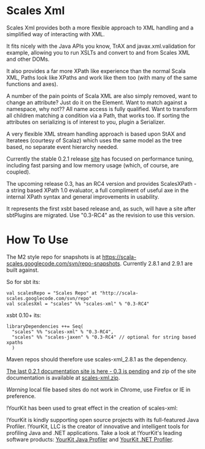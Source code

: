 # Scales Xml

Scales Xml provides both a more flexible approach to XML handling and a simplified way of interacting with XML.  

It fits nicely with the Java APIs you know, TrAX and javax.xml.validation for example, allowing you to run XSLTs and convert to and from Scales XML and other DOMs.

It also provides a far more XPath like experience than the normal Scala XML, Paths look like XPaths and work like them too (with many of the same functions and axes).

A number of the pain points of Scala XML are also simply removed, want to change an attribute?  Just do it on the Element.  Want to match against a namespace, why not?? All name access is fully qualified.  Want to transform all children matching a condition via a Path, that works too.  If sorting the attributes on serializing is of interest to you, plugin a Serializer.

A very flexible XML stream handling approach is based upon StAX and Iteratees (courtesy of Scalaz) which uses the same model as the tree based, no separate event hierarchy needed.

Currently the stable 0.2.1 release [site](http://scala-scales.googlecode.com/svn/sites/scales/scales-xml_2.9.1/0.2.1/index.html) has focused on performance tuning, including fast parsing and low memory usage (which, of course, are coupled).

The upcoming release 0.3, has an RC4 version and provides ScalesXPath - a string based XPath 1.0 evaluator, a full compliment of useful axe in the internal XPath syntax and general improvements in usability.  

It represents the first xsbt based release and, as such, will have a site after sbtPlugins are migrated. Use "0.3-RC4" as the revision to use this version.

# How To Use

The M2 style repo for snapshots is at https://scala-scales.googlecode.com/svn/repo-snapshots.  Currently 2.8.1 and 2.9.1 are built against.

So for sbt its:

    val scalesRepo = "Scales Repo" at "http://scala-scales.googlecode.com/svn/repo"
    val scalesXml = "scales" %% "scales-xml" % "0.3-RC4"

xsbt 0.10+ its:

    libraryDependencies ++= Seq(
      "scales" %% "scales-xml" % "0.3-RC4",
      "scales" %% "scales-jaxen" % "0.3-RC4" // optional for string based xpaths
      )

Maven repos should therefore use scales-xml_2.8.1 as the dependency.

[The last 0.2.1 documentation site is here - 0.3 is pending](http://scala-scales.googlecode.com/svn/sites/scales/scales-xml_2.9.1/0.2.1/index.html) and zip of the site documentation is available at [scales-xml.zip](http://scala-scales.googlecode.com/svn/sites/scales/scales-xml_2.9.1/0.2.1/scales-xml_2.9.1-0.2.1-site.zip).  

_Warning_ local file based sites do not work in Chrome, use Firefox or IE in preference.

!YourKit has been used to great effect in the creation of scales-xml:

!YourKit is kindly supporting open source projects with its full-featured Java Profiler.
!YourKit, LLC is the creator of innovative and intelligent tools for profiling
Java and .NET applications. Take a look at !YourKit's leading software products:
[YourKit Java Profiler](http://www.yourkit.com/java/profiler/index.jsp) and
[YourKit .NET Profiler](http://www.yourkit.com/.net/profiler/index.jsp).